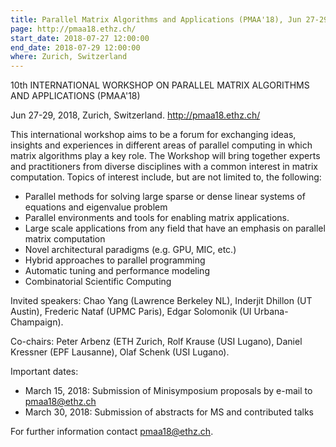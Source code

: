 ```yaml
---
title: Parallel Matrix Algorithms and Applications (PMAA'18), Jun 27-29, 2018
page: http://pmaa18.ethz.ch/
start_date: 2018-07-27 12:00:00
end_date: 2018-07-29 12:00:00
where: Zurich, Switzerland
---
```



10th INTERNATIONAL WORKSHOP ON 
PARALLEL MATRIX ALGORITHMS AND APPLICATIONS (PMAA'18) 

Jun 27-29, 2018, Zurich, Switzerland.  <http://pmaa18.ethz.ch/>

This international workshop aims to be a forum for exchanging ideas, insights and experiences in different areas of parallel computing in which matrix algorithms play a key role.  The Workshop will bring together experts and practitioners from diverse disciplines with a common interest in matrix computation.  Topics of interest include, but are not limited to, the following:

* Parallel methods for solving large sparse or dense linear systems of equations and eigenvalue problem
* Parallel environments and tools for enabling matrix applications.
* Large scale applications from any field that have an emphasis on parallel matrix computation
* Novel architectural paradigms (e.g. GPU, MIC, etc.)
* Hybrid approaches to parallel programming
* Automatic tuning and performance modeling
* Combinatorial Scientific Computing

Invited speakers: Chao Yang (Lawrence Berkeley NL), Inderjit Dhillon (UT Austin), Frederic Nataf (UPMC Paris), Edgar Solomonik (UI Urbana-Champaign).

Co-chairs: Peter Arbenz (ETH Zurich, Rolf Krause (USI Lugano), Daniel Kressner (EPF Lausanne), Olaf Schenk (USI Lugano).

Important dates:

- March 15, 2018: Submission of Minisymposium proposals by e-mail to
<pmaa18@ethz.ch>
- March 30, 2018: Submission of abstracts for MS and contributed talks 

For further information contact <pmaa18@ethz.ch>.
